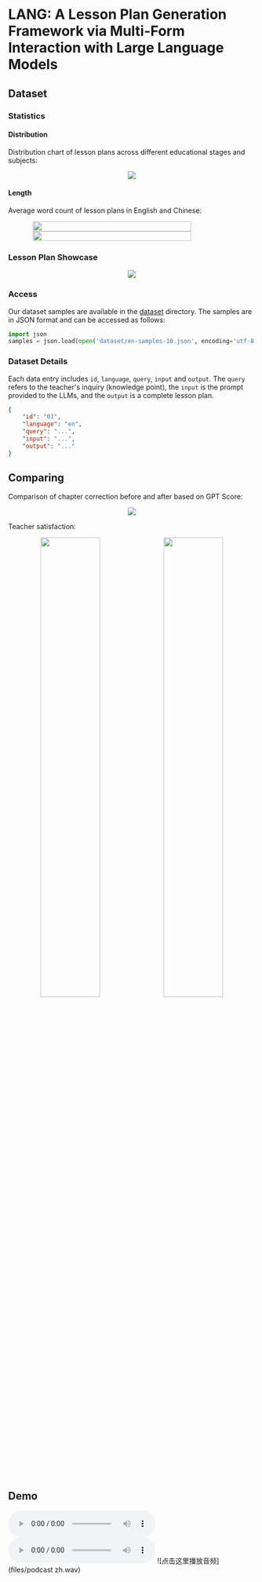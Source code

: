 # LANG: A Lesson Plan Generation Framework via Multi-Form Interaction with Large Language Models

## Dataset

### Statistics

#### Distribution

Distribution chart of lesson plans across different educational stages and subjects:

<div style="text-align: center;">
  <img src="imgs/lesson plan distribution.png">
</div>

#### Length

Average word count of lesson plans in English and Chinese:

<div style="display: flex; flex-direction: column; align-items: center">
  <img src="imgs/average words of en.png" width=80%>
  <img src="imgs/average words of zh.png" width=80%>
</div>

</div>

### Lesson Plan Showcase

<div style="text-align: center;">
  <img src="imgs/sample.png">
</div>

### Access

Our dataset samples are available in the [dataset](dataset) directory. The samples are in JSON format and can be accessed as follows:

```python
import json
samples = json.load(open('dataset/en-samples-10.json', encoding='utf-8'))
```

### Dataset Details

Each data entry includes `id`, `language`, `query`, `input` and `output`. The `query` refers to the teacher's inquiry (knowledge point), the `input` is the prompt provided to the LLMs, and the `output` is a complete lesson plan.

```json
{
    "id": "01",
    "language": "en",
    "query": "...",
    "input": "...",
    "output": "..."
}
```

## Comparing

Comparison of chapter correction before and after based on GPT Score:

<div style="text-align: center;">
  <img src="imgs/comparing.png">
</div>

Teacher satisfaction:

<div style="text-align: center;">
  <img src="imgs/human score on en.png" width=49%>
  <img src="imgs/human score on zh.png" width=49%>
</div>

## Demo

<audio controls>
  <source src="files/podcast zh.wav" type="audio/wav">
  Your browser does not support the audio element.
</audio>

<audio controls>
  <source src="https://github.com/ssakana/PPP/blob/main/files/podcast%20zh.wav?raw=True" type="audio/wav">
  Your browser does not support the audio element.
</audio>
![点击这里播放音频](files/podcast zh.wav)

